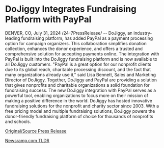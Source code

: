 # DoJiggy Integrates Fundraising Platform with PayPal

DENVER, CO, July 31, 2024 /24-7PressRelease/ -- DoJiggy, an industry-leading fundraising platform, has added PayPal as a payment processing option for campaign organizers. This collaboration simplifies donation collection, enhances the donor experience, and offers a trusted and comprehensive solution for accepting payments online.   The integration with PayPal is built into the DoJiggy fundraising platform and is now available to all DoJiggy customers. "PayPal is a great option for our nonprofit clients due to its global reach, charitable processing discount, and the fact that many organizations already use it," said Lisa Bennett, Sales and Marketing Director of DoJiggy.  Together, DoJiggy and PayPal are providing a solution that gives nonprofits and charitable organizations a solid foundation for fundraising success. The new DoJiggy integration with PayPal serves as a powerful tool, enabling organizations to focus more on their mission of making a positive difference in the world.  DoJiggy has hosted innovative fundraising solutions for the nonprofit and charity sector since 2003. With a free pricing model and multiple fundraising solutions, DoJiggy powers the donor-friendly fundraising platform of choice for thousands of nonprofits and schools. 

[Original/Source Press Release](https://www.24-7pressrelease.com/press-release/512939/dojiggy-integrates-fundraising-platform-with-paypal) 

[Newsramp.com TLDR](https://newsramp.com/None) 